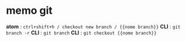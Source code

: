 # memo git
**atom** : `ctrl+shift+h / checkout new branch / {{nome branch}}`
**CLI** : `git branch -r`
**CLI** : `git branch`
**CLI** : `git checkout {{nome branch}}`

